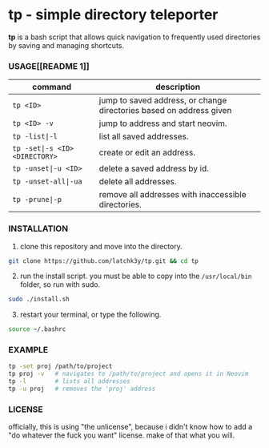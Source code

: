 # tp - simple directory teleporter

**tp** is a bash script that allows quick navigation to frequently used directories by saving and managing shortcuts. 

### USAGE[[README 1]]

| command                          | description                                                         |
| -------------------------------- | ------------------------------------------------------------------- |
| `tp <ID>`                        | jump to saved address, or change directories based on address given |
| `tp <ID> -v`                     | jump to address and start neovim.                                   |
| `tp -list\|-l`                 | list all saved addresses.                                           |
| `tp -set\|-s <ID> <DIRECTORY>` | create or edit an address.                                          |
| `tp -unset\|-u <ID>`           | delete a saved address by id.                                       |
| `tp -unset-all\|-ua`           | delete all addresses.                                               |
| `tp -prune\|-p`                | remove all addresses with inaccessible directories.                 |

### INSTALLATION
1. clone this repository and move into the directory.
```bash
git clone https://github.com/latchk3y/tp.git && cd tp
```

2. run the install script. you must be able to copy into the `/usr/local/bin` folder, so run with sudo.
```bash
sudo ./install.sh
```

3. restart your terminal, or type the following.
```bash
source ~/.bashrc
```


### EXAMPLE
```bash
tp -set proj /path/to/project
tp proj -v   # navigates to /path/to/project and opens it in Neovim
tp -l        # lists all addresses
tp -u proj   # removes the 'proj' address
```

### LICENSE
officially, this is using "the unlicense", because i didn't know how to add a "do whatever the fuck you want" license. make of that what you will.
